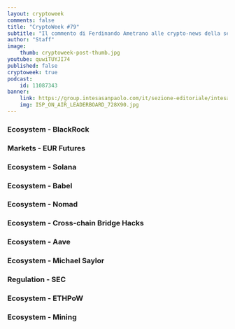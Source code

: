 ```yaml
---
layout: cryptoweek
comments: false
title: "CryptoWeek #79"
subtitle: "Il commento di Ferdinando Ametrano alle crypto-news della settimana" 
author: "Staff"
image:
    thumb: cryptoweek-post-thumb.jpg
youtube: quwiTUYJI74
published: false
cryptoweek: true
podcast:
    id: 11087343
banner:
    link: https://group.intesasanpaolo.com/it/sezione-editoriale/intesa-sanpaolo-on-air?utm_campaign=GoldInstitute&utm_source=GoldInstitute&utm_medium=Banner_CPM&utm_content=DisplayAwareness&utm_term=GoldInstitute_Banner_CPM_GoldInstitute_
    img: ISP_ON_AIR_LEADERBOARD_728X90.jpg
---
```


### Ecosystem - BlackRock

### Markets - EUR Futures

### Ecosystem - Solana

### Ecosystem - Babel

### Ecosystem - Nomad

### Ecosystem - Cross-chain Bridge Hacks

### Ecosystem - Aave

### Ecosystem - Michael Saylor

### Regulation - SEC

### Ecosystem - ETHPoW

### Ecosystem - Mining